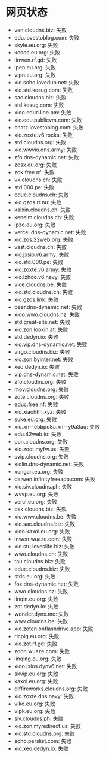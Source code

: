 # 网页状态
- ven.cloudns.biz: 失败
- edu.lovestoblog.com: 失败
- skyle.eu.org: 失败
- kcoco.eu.org: 失败
- linwen.rf.gd: 失败
- ipen.eu.org: 失败
- vipn.eu.org: 失败
- xio.soho.lovedub.net: 失败
- xio.std.kesug.com: 失败
- sac.cloudns.biz: 失败
- std.kesug.com: 失败
- xioo.educ.line.pm: 失败
- xio.edu.publicvm.com: 失败
- chatz.lovestoblog.com: 失败
- xio.zoxte.v6.rocks: 失败
- std.cloudns.org: 失败
- xio.wwvio.dns.army: 失败
- zfo.dns-dynamic.net: 失败
- zosx.eu.org: 失败
- zok.free.nf: 失败
- vx.cloudns.ch: 失败
- std.000.pe: 失败
- cdue.cloudns.ch: 失败
- xio.gzos.rr.nu: 失败
- kaixin.cloudns.ch: 失败
- kenelm.cloudns.ch: 失败
- ipzo.eu.org: 失败
- vercel.dns-dynamic.net: 失败
- xio.zos.22web.org: 失败
- vast.cloudns.ch: 失败
- xio.jxsio.v6.army: 失败
- xio.std.000.pe: 失败
- xio.zoxte.v6.army: 失败
- xio.lzhoo.v6.navy: 失败
- vice.cloudns.be: 失败
- xio.std.cloudns.ch: 失败
- xio.gzos.link: 失败
- beer.dns-dynamic.net: 失败
- xioo.wwo.cloudns.nz: 失败
- std.great-site.net: 失败
- xio.zon.lookin.at: 失败
- std.dedyn.io: 失败
- xio.vip.dns-dynamic.net: 失败
- virgo.cloudns.biz: 失败
- xio.zon.byinter.net: 失败
- xeo.dedyn.io: 失败
- vip.dns-dynamic.net: 失败
- zfo.cloudns.org: 失败
- mov.cloudns.org: 失败
- zote.cloudns.org: 失败
- educ.free.nf: 失败
- xio.xiaohhh.xyz: 失败
- suke.eu.org: 失败
- xio.xn--ebbpo8a.xn--y9a3aq: 失败
- edu.42web.io: 失败
- pan.cloudns.org: 失败
- xio.zoot.myfw.us: 失败
- svip.cloudns.org: 失败
- xiolin.dns-dynamic.net: 失败
- xongan.eu.org: 失败
- daiwen.infinityfreeapp.com: 失败
- xio.siv.cloudns.ph: 失败
- wvvp.eu.org: 失败
- vercl.eu.org: 失败
- dsk.cloudns.biz: 失败
- xio.wwv.cloudns.be: 失败
- xio.sac.cloudns.biz: 失败
- xioo.kaxoi.eu.org: 失败
- inwen.wuaze.com: 失败
- xio.stu.loveslife.biz: 失败
- wwo.cloudns.ch: 失败
- tau.cloudns.biz: 失败
- educ.cloudns.biz: 失败
- stds.eu.org: 失败
- fox.dns-dynamic.net: 失败
- wwo.cloudns.nz: 失败
- linqin.eu.org: 失败
- zot.dedyn.io: 失败
- wonder.dynx.me: 失败
- wwv.cloudns.be: 失败
- xio.zoten.onflashdrive.app: 失败
- ricpig.eu.org: 失败
- xio.zot.rf.gd: 失败
- zoon.wuaze.com: 失败
- linqing.eu.org: 失败
- xioo.jxios.dynv6.net: 失败
- skvip.eu.org: 失败
- kaxoi.eu.org: 失败
- diffireworks.cloudns.org: 失败
- xio.zoxte.dns.navy: 失败
- viko.eu.org: 失败
- vipk.eu.org: 失败
- siv.cloudns.ph: 失败
- xio.zon.myredirect.us: 失败
- xio.std.cloudns.org: 失败
- soho.perslist.com: 失败
- xio.xeo.dedyn.io: 失败
